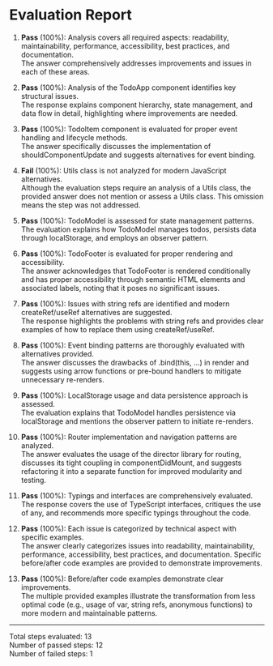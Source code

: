 # Evaluation Report

1. **Pass** (100%): Analysis covers all required aspects: readability, maintainability, performance, accessibility, best practices, and documentation.  
   The answer comprehensively addresses improvements and issues in each of these areas.

2. **Pass** (100%): Analysis of the TodoApp component identifies key structural issues.  
   The response explains component hierarchy, state management, and data flow in detail, highlighting where improvements are needed.

3. **Pass** (100%): TodoItem component is evaluated for proper event handling and lifecycle methods.  
   The answer specifically discusses the implementation of shouldComponentUpdate and suggests alternatives for event binding.

4. **Fail** (100%): Utils class is not analyzed for modern JavaScript alternatives.  
   Although the evaluation steps require an analysis of a Utils class, the provided answer does not mention or assess a Utils class. This omission means the step was not addressed.

5. **Pass** (100%): TodoModel is assessed for state management patterns.  
   The evaluation explains how TodoModel manages todos, persists data through localStorage, and employs an observer pattern.

6. **Pass** (100%): TodoFooter is evaluated for proper rendering and accessibility.  
   The answer acknowledges that TodoFooter is rendered conditionally and has proper accessibility through semantic HTML elements and associated labels, noting that it poses no significant issues.

7. **Pass** (100%): Issues with string refs are identified and modern createRef/useRef alternatives are suggested.  
   The response highlights the problems with string refs and provides clear examples of how to replace them using createRef/useRef.

8. **Pass** (100%): Event binding patterns are thoroughly evaluated with alternatives provided.  
   The answer discusses the drawbacks of .bind(this, ...) in render and suggests using arrow functions or pre-bound handlers to mitigate unnecessary re-renders.

9. **Pass** (100%): LocalStorage usage and data persistence approach is assessed.  
   The evaluation explains that TodoModel handles persistence via localStorage and mentions the observer pattern to initiate re-renders.

10. **Pass** (100%): Router implementation and navigation patterns are analyzed.  
    The answer evaluates the usage of the director library for routing, discusses its tight coupling in componentDidMount, and suggests refactoring it into a separate function for improved modularity and testing.

11. **Pass** (100%): Typings and interfaces are comprehensively evaluated.  
    The response covers the use of TypeScript interfaces, critiques the use of any, and recommends more specific typings throughout the code.

12. **Pass** (100%): Each issue is categorized by technical aspect with specific examples.  
    The answer clearly categorizes issues into readability, maintainability, performance, accessibility, best practices, and documentation. Specific before/after code examples are provided to demonstrate improvements.

13. **Pass** (100%): Before/after code examples demonstrate clear improvements.  
    The multiple provided examples illustrate the transformation from less optimal code (e.g., usage of var, string refs, anonymous functions) to more modern and maintainable patterns.

---

Total steps evaluated: 13  
Number of passed steps: 12  
Number of failed steps: 1